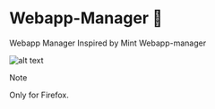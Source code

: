 # Webapp-Manager 🐧
Webapp Manager Inspired by Mint Webapp-manager

![alt text](https://i.ibb.co/rcwRN39/Screenshot-2024-12-13-161747.png)


> [!NOTE]
> Only for Firefox.
